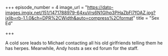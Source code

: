 +++
episode_number = 4
image_url = "https://dato-images.imgix.net/151/1471788979-64xuVrs6N1Glhp3PHaZbFl7fOAZ.jpg?ixlib=rb-1.1.0&ch=DPR%2CWidth&auto=compress%2Cformat"
title = "Sex Ed"

+++

A cold sore leads to Michael contacting all his old girlfriends telling them he has herpes. Meanwhile, Andy hosts a sex ed forum for the staff.